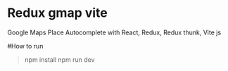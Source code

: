 # Redux gmap vite
Google Maps Place Autocomplete with React, Redux, Redux thunk, Vite js

#How to run 
> npm install
> npm run dev
